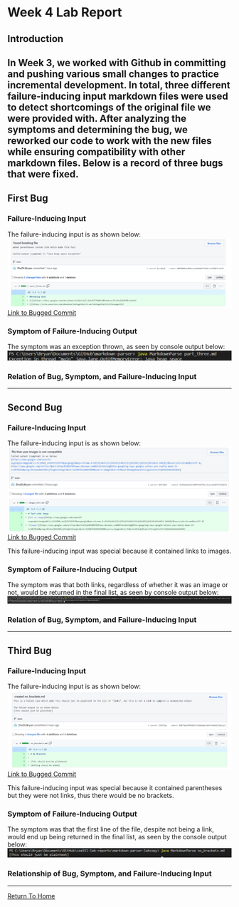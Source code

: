 # Week 4 Lab Report

## Introduction

In Week 3, we worked with Github in committing and pushing various small changes
to practice **incremental development**.  In total, three different 
failure-inducing input markdown files were used to detect shortcomings of the
original file we were provided with.  After analyzing the symptoms and 
determining the bug, we reworked our code to work with the new files while ensuring compatibility with
other markdown files.  Below is a record of three bugs that were fixed.
-----

## First Bug
### Failure-Inducing Input
The failure-inducing input is as shown below:
![2_pic_1](Images/report2/2_pic_1.png)
[Link to Bugged Commit](https://github.com/ZhuZiLiBryan/markdown-parser/commit/08550bb5e026eacbd5d8d123d5cfef97021cdf31)
### Symptom of Failure-Inducing Output
The symptom was an exception thrown, as seen by console output below:
![2_pic_2](Images/report2/2_pic_2.png)
### Relation of Bug, Symptom, and Failure-Inducing Input

---

## Second Bug
### Failure-Inducing Input
The failure-inducing input is as shown below:
![2_pic_3](Images/report2/2_pic_3.png)
[Link to Bugged Commit](https://github.com/ZhuZiLiBryan/markdown-parser/commit/1594da24e3e3409f42f99cc3caca258f1fd326f1)

This failure-inducing input was special because it contained links to images.
### Symptom of Failure-Inducing Output
The symptom was that both links, regardless of whether it was an image or not, 
would be returned in the final list, as seen by console output below:
![2_pic_4](Images/report2/2_pic_4.png)
### Relation of Bug, Symptom, and Failure-Inducing Input

---

## Third Bug
### Failure-Inducing Input
The failure-inducing input is as shown below:
![2_pic_5](Images/report2/2_pic_5.png)
[Link to Bugged Commit](https://github.com/ZhuZiLiBryan/markdown-parser/commit/50071ba70038d373c043e413d2fcfe8d2924ca13)

This failure-inducing input was special because it contained parentheses
but they were not links, thus there would be no brackets.
### Symptom of Failure-Inducing Output
The symptom was that the first line of the file, despite not being a link,
would end up being returned in the final list, as seen by the console
output below:
![2_pic_6](Images/report2/2_pic_6.png)
### Relationship of Bug, Symptom, and Failure-Inducing Input

---





[Return To Home](https://zhuzilibryan.github.io/cse15l-lab-reports/)